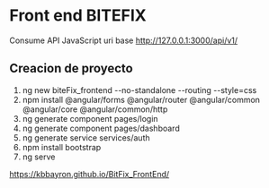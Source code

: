 # Front end BITEFIX

Consume API JavaScript uri base http://127.0.0.1:3000/api/v1/

## Creacion de proyecto
1. ng new biteFix_frontend --no-standalone --routing --style=css 
2. npm install @angular/forms @angular/router @angular/common @angular/core @angular/common/http
3. ng generate component pages/login 
4. ng generate component pages/dashboard  
5. ng generate service services/auth   
6. npm install bootstrap
7. ng serve

https://kbbayron.github.io/BitFix_FrontEnd/